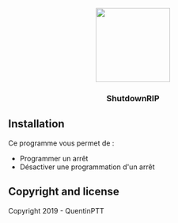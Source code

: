<p align="center">
  <img src="http://www.newdesignfile.com/postpic/2013/01/windows-8-shut-down-icon_303366.png" width="150" height="150">
</p>
<h3 align="center">ShutdownRIP</h3>


## Installation

Ce programme vous permet de :
  - Programmer un arrêt
  - Désactiver une programmation d'un arrêt

## Copyright and license

Copyright 2019 - QuentinPTT
